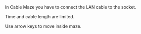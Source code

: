 In Cable Maze you have to connect the LAN cable to the socket. 

Time and cable length are limited. 

Use arrow keys to move inside maze.